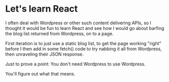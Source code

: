 # Let's learn React
I often deal with Wordpress or other such content delivering APIs, so I thought it would be fun to learn React and see how I would go about barfing the blog list returned from Wordpress, on to a page.

First iteration is to just use a static blog list, to get the page working "right" before I then add in some fetch() code to try nabbing it all from Wordpress, then unraveling their JSON response.

Just to prove a point: You don't need Wordpress to use Wordpress.

You'll figure out what that means.
